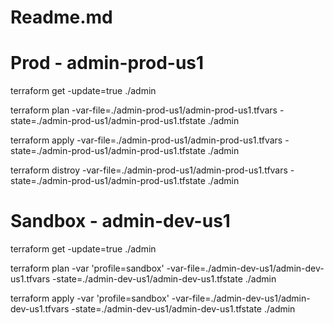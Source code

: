 # Readme.md

# Prod - admin-prod-us1

terraform get -update=true ./admin

terraform plan -var-file=./admin-prod-us1/admin-prod-us1.tfvars -state=./admin-prod-us1/admin-prod-us1.tfstate ./admin

terraform apply -var-file=./admin-prod-us1/admin-prod-us1.tfvars -state=./admin-prod-us1/admin-prod-us1.tfstate ./admin

terraform distroy -var-file=./admin-prod-us1/admin-prod-us1.tfvars -state=./admin-prod-us1/admin-prod-us1.tfstate ./admin


# Sandbox - admin-dev-us1

terraform get -update=true ./admin

terraform plan  -var 'profile=sandbox' -var-file=./admin-dev-us1/admin-dev-us1.tfvars -state=./admin-dev-us1/admin-dev-us1.tfstate ./admin

terraform apply -var 'profile=sandbox' -var-file=./admin-dev-us1/admin-dev-us1.tfvars -state=./admin-dev-us1/admin-dev-us1.tfstate ./admin

